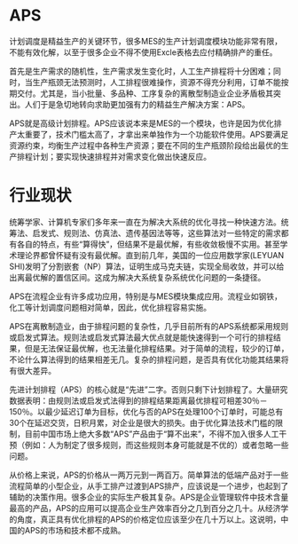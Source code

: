 # APS

计划调度是精益生产的关键环节，很多MES的生产计划调度模块功能非常有限，不能有效化解，以至于很多企业不得不使用Excle表格去应付精确排产的重任。

首先是生产需求的随机性，生产需求发生变化时，人工生产排程将十分困难；同时，当生产瓶颈无法预测时，人工排程很难操作，资源不得充分利用，订单不能按期交付。尤其是，当小批量、多品种、工序复杂的离散型制造业企业矛盾极其突出。人们于是急切地转向求助更加强有力的精益生产解决方案：APS。

APS就是高级计划排程。APS应该说本来是MES的一个模块，也许是因为优化排产太重要了，技术门槛太高了，才拿出来单独作为一个功能软件使用。APS要满足资源约束，均衡生产过程中各种生产资源；要在不同的生产瓶颈阶段给出最优的生产排程计划；要实现快速排程并对需求变化做出快速反应。

# 行业现状

统筹学家、计算机专家们多年来一直在为解决大系统的优化寻找一种快速方法。统筹法、启发式、规则法、仿真法、遗传基因法等等，这些算法对一些特定的需求都有各自的特点，有些“算得快”，但结果不是最优解，有些收敛极慢不实用。甚至学术理论界都曾怀疑有没有最优解。直到前几年，美国的一位应用数学家(LEYUAN SHI)发明了分割嵌套（NP）算法，证明生成马克夫链，实现全局收敛，并可以给出离最优解的置信区间。这成为解决大系统复杂系统优化问题的一条捷径。

APS在流程企业有许多成功应用，特别是与MES模块集成应用。流程业如钢铁，化工等计划调度问题相对简单，因此，优化排程容易实施。

APS在离散制造业，由于排程问题的复杂性，几乎目前所有的APS系统都采用规则或启发式算法。规则法或启发式算法最大优点就是能快速得到一个可行的排程结果，但是无法保证最优解，也无法量化排程结果。对于简单的流程，较少的订单，不论什么算法得到的结果相差无几。复杂的排程问题，是否具有优化功能其结果将有很大差异。

先进计划排程（APS）的核心就是“先进”二字。否则只剩下计划排程了。大量研究数据表明：由规则法或启发式法得到的排程结果距离最优排程可相差30％－150％。以最少延迟订单为目标，优化与否的APS在处理100个订单时，可能总有30个在延迟交货，日积月累，对企业是很大的损失。由于优化算法技术门槛的限制，目前中国市场上绝大多数“APS”产品由于“算不出来”，不得不加入很多人工干预（例如：人为制定了很多规则，而这些规则本身可能就是不优的）或者忽略一些问题。

从价格上来说，APS的价格从一两万元到一两百万。简单算法的低端产品对于一些流程简单的小型企业，从手工排产过渡到APS排产，应该说是一个进步，也起到了辅助的决策作用。很多企业的实际生产极其复杂。APS是企业管理软件中技术含量最高的产品，APS的应用可以提高企业生产效率百分之几到百分之几十。从经济学的角度，真正具有优化排程的APS的价格定位应该至少在几十万以上。这说明，中国的APS的市场和技术都不成熟。

